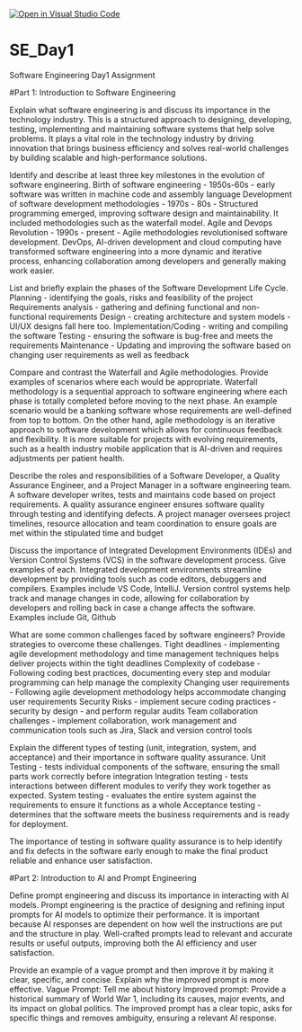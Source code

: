 [![Open in Visual Studio Code](https://classroom.github.com/assets/open-in-vscode-2e0aaae1b6195c2367325f4f02e2d04e9abb55f0b24a779b69b11b9e10269abc.svg)](https://classroom.github.com/online_ide?assignment_repo_id=18627559&assignment_repo_type=AssignmentRepo)
# SE_Day1
Software Engineering Day1 Assignment

#Part 1: Introduction to Software Engineering

Explain what software engineering is and discuss its importance in the technology industry.
This is a structured approach to designing, developing, testing, implementing and maintaining software systems that help solve problems. It plays a vital role in the technology industry by driving innovation that brings business efficiency and solves real-world challenges by building scalable and high-performance solutions.  

Identify and describe at least three key milestones in the evolution of software engineering.
Birth of software engineering - 1950s-60s - early software was written in machine code and assembly language 
Development of software development methodologies -  1970s - 80s - Structured programming emerged, improving software design and maintainability. It included methodologies such as the waterfall model.
Agile and Devops Revolution - 1990s - present - Agile methodologies revolutionised software development. DevOps, AI-driven development and cloud computing have transformed software engineering into a more dynamic and iterative process, enhancing collaboration among developers and generally making work easier. 

List and briefly explain the phases of the Software Development Life Cycle.
Planning - identifying the goals, risks and feasibility of the project
Requirements analysis - gathering and defining functional and non-functional requirements
Design - creating architecture and system models -UI/UX designs fall here too.
Implementation/Coding - writing and compiling the software
Testing - ensuring the software is bug-free and meets the requirements
Maintenance - Updating and improving the software based on changing user requirements as well as feedback

Compare and contrast the Waterfall and Agile methodologies. Provide examples of scenarios where each would be appropriate.
Waterfall methodology is a sequential approach to software engineering where each phase is totally completed before moving to the next phase. An example scenario would be a banking software whose requirements are well-defined from top to bottom. On the other hand, agile methodology is an iterative approach to software development which allows for continuous feedback and flexibility. It is more suitable for projects with evolving requirements, such as a health industry mobile application that is AI-driven and requires adjustments per patient health. 

Describe the roles and responsibilities of a Software Developer, a Quality Assurance Engineer, and a Project Manager in a software engineering team.
A software developer writes, tests and maintains code based on project requirements. A quality assurance engineer ensures software quality through testing and identifying defects. A project manager oversees project timelines, resource allocation and team coordination to ensure goals are met within the stipulated time and budget

Discuss the importance of Integrated Development Environments (IDEs) and Version Control Systems (VCS) in the software development process. Give examples of each.
Integrated development environments streamline development by providing tools such as code editors, debuggers and compilers. Examples include VS Code, IntelliJ. Version control systems help track and manage changes in code, allowing for collaboration by developers and rolling back in case a change affects the software. Examples include Git, Github

What are some common challenges faced by software engineers? Provide strategies to overcome these challenges.
Tight deadlines - implementing agile development methodology and time management techniques helps deliver projects within the tight deadlines
Complexity of codebase - Following coding best practices, documenting every step and modular programming can help manage the complexity
Changing user requirements - Following agile development methodology helps accommodate changing user requirements
Security Risks - implement secure coding practices -security by design - and perform regular audits
Team collaboration challenges - implement collaboration, work management and communication tools such as Jira, Slack and version control tools

Explain the different types of testing (unit, integration, system, and acceptance) and their importance in software quality assurance.
Unit Testing - tests individual components of the software, ensuring the small parts work correctly before integration
Integration testing - tests interactions between different modules to verify they work together as expected. 
System testing -  evaluates the entire system against the requirements to ensure it functions as a whole
Acceptance testing - determines that the software meets the business requirements and is ready for deployment.

The importance of testing in software quality assurance is to help identify and fix defects in the software early enough to make the final product reliable and enhance user satisfaction.

#Part 2: Introduction to AI and Prompt Engineering


Define prompt engineering and discuss its importance in interacting with AI models.
Prompt engineering is the practice of designing and refining input prompts for AI models to optimize their performance. It is important because AI responses are dependent on how well the instructions are put and the structure in play. Well-crafted prompts lead to relevant and accurate results or useful outputs, improving both the AI efficiency and user satisfaction.

Provide an example of a vague prompt and then improve it by making it clear, specific, and concise. Explain why the improved prompt is more effective.
Vague Prompt: Tell me about history
Improved prompt: Provide a historical summary of World War 1, including its causes, major events, and its impact on global politics.
The improved prompt has a clear topic, asks for specific things and removes ambiguity, ensuring a relevant AI response. 
